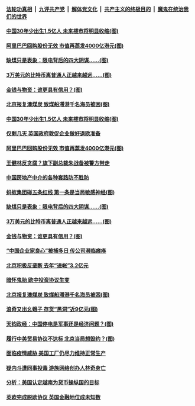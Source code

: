 

####  [法轮功真相](../../../../basic/blob/master/README.md?t=12290602) &nbsp;|&nbsp; [九评共产党](../../../../9ping.md/blob/master/README.md?t=12290602) &nbsp;|&nbsp; [解体党文化](../../../../jtdwh.md/blob/master/README.md?t=12290602)  &nbsp;|&nbsp; [共产主义的终极目的](../../../../gczydzjmd.md/blob/master/README.md?t=12290602) &nbsp;|&nbsp; [魔鬼在统治我们的世界](../../../../mgztzwmdsj.md/blob/master/README.md?t=12290602) 

#### [中国30年少出生1.5亿人 未来楼市将明显收缩(图)](../pages/p5/957342.md?t=12290602) 

#### [阿里巴巴回购股份无效 市值再蒸发4000亿港元(图)](../pages/p5/957323.md?t=12290602) 

#### [缺煤只是表象：限电背后的四大阴谋……(图)](../pages/p5/957259.md?t=12290602) 

#### [3万美元的比特币离普通人正越来越远……(图)](../pages/p5/957244.md?t=12290602) 

#### [金钱与物资：谁更具有信用？(图)](../pages/p5/957249.md?t=12290602) 

#### [北京报复澳煤炭 致煤船滞港千名海员被困(图)](../pages/p5/957224.md?t=12290602) 

#### [中国30年少出生1.5亿人 未来楼市将明显收缩(图)](../pages/p5/957342.md?t=12290602) 

#### [仅剩几天 英国政府敦促企业做好退欧准备](../pages/p5/957341.md?t=12290602) 

#### [阿里巴巴回购股份无效 市值再蒸发4000亿港元(图)](../pages/p5/957323.md?t=12290602) 

#### [王健林反贪腐？旗下副总裁朱战备被警方带走](../pages/p5/957320.md?t=12290602) 

#### [中国房地产中介的各种套路防不胜防](../pages/p5/957316.md?t=12290602) 

#### [蚂蚁集团碰五条红线 第一条是当局敏感神经(图)](../pages/p5/957308.md?t=12290602) 

#### [缺煤只是表象：限电背后的四大阴谋……(图)](../pages/p5/957259.md?t=12290602) 

#### [3万美元的比特币离普通人正越来越远……(图)](../pages/p5/957244.md?t=12290602) 

#### [金钱与物资：谁更具有信用？(图)](../pages/p5/957249.md?t=12290602) 

#### [“中国企业家良心”被捕多日 传公司濒临瘫痪](../pages/p5/957228.md?t=12290602) 

#### [北京积极反垄断 去年“进帐”3.2亿元](../pages/p5/957226.md?t=12290602) 

#### [暗怀鬼胎 欧中投资协议生变](../pages/p5/957225.md?t=12290602) 

#### [北京报复澳煤炭 致煤船滞港千名海员被困(图)](../pages/p5/957224.md?t=12290602) 

#### [浪奇又出幺蛾子 存货“黑洞”近9亿元(图)](../pages/p5/957219.md?t=12290602) 

#### [天钧政经：中国停电是军事还是经济问题？(图)](../pages/p5/957165.md?t=12290602) 

#### [履行中美贸易协议不达标 北京当局想毁约？(图)](../pages/p5/957135.md?t=12290602) 

#### [面临疫情威胁 美国工厂仍尽力维持正常生产](../pages/p5/957128.md?t=12290602) 

#### [疑内斗遭同事投毒 游族网络创办人林奇身亡](../pages/p5/957126.md?t=12290602) 

#### [分析：美国认定越南为货币操纵国的目标](../pages/p5/957125.md?t=12290602) 

#### [英欧完成脱欧协议 英国金融地位成未知数](../pages/p5/957124.md?t=12290602) 

